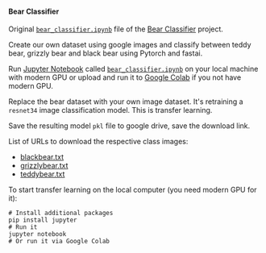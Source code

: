 #### Bear Classifier

Original [`bear_classifier.ipynb`](https://github.com/naveenchanakya/bear-classifier/blob/master/bear_classifier.ipynb)
file of the [Bear Classifier](https://github.com/naveenchanakya/bear-classifier) project.

Create our own dataset using google images and classify between teddy bear,
grizzly bear and black bear using Pytorch and fastai.

Run [Jupyter Notebook](https://jupyter.org) called
[`bear_classifier.ipynb`](bear_classifier.ipynb)
on your local machine with modern GPU or upload and run it to
[Google Colab](https://colab.research.google.com) if you not have modern GPU.

Replace the bear dataset with your own image dataset.
It's retraining a `resnet34` image classification model. This is transfer learning.

Save the resulting model `pkl` file to google drive, save the download link.

List of URLs to download the respective class images:
   * [blackbear.txt](urls/blackbear.txt)
   * [grizzlybear.txt](urls/grizzlybear.txt)
   * [teddybear.txt](urls/teddybear.txt)

To start transfer learning on the local computer (you need modern GPU for it):
```shell script
# Install additional packages
pip install jupyter
# Run it
jupyter notebook
# Or run it via Google Colab
```
